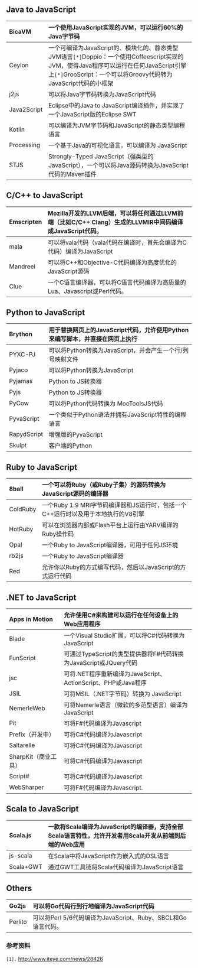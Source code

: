 ## Java to JavaScript ##

| BicaVM | 一个使用JavaScript实现的JVM，可以运行60%的Java字节码 |
|:-------|:---------------------------------------------------------------------|
| Ceylon | 一个可编译为JavaScript的、模块化的、静态类型JVM语言`[*]`Doppio：一个使用Coffeescript实现的JVM，使得Java程序可以运行在任何JavaScript引擎上`[*]`GrooScript：一个可以将Groovy代码转为JavaScript代码的小框架 |
| j2js | 可以将Java字节码转换为JavaScript代码 |
| Java2Script | Eclipse中的Java to JavaScript编译插件，并实现了一个JavaScript版的Eclipse SWT |
| Kotlin | 可以编译为JVM字节码和JavaScript的静态类型编程语言 |
| Processing | 一个基于Java的可视化语言，可以编译为 JavaScript |
| STJS | Strongly-Typed JavaScript（强类型的JavaScript），一个可以将Java源码转换为JavaScript代码的Maven插件 |

## C/C++ to JavaScript ##

| Emscripten | Mozilla开发的LLVM后端，可以将任何通过LLVM前端（比如C/C++ Clang）生成的LLVMIR中间码编译成JavaScript代码。 |
|:-----------|:----------------------------------------------------------------------------------------------------------------------------------------|
| mala | 可以将vala代码（vala代码在编译时，首先会编译为C代码）编译为JavaScript |
| Mandreel | 可以将C++和Objective-C代码编译为高度优化的JavaScript源码 |
| Clue | 一个C语言编译器，可以将C语言代码编译为高质量的Lua、Javascript或Perl代码。 |

## Python to JavaScript ##

| Brython | 用于替换网页上的JavaScript代码，允许使用Python来编写脚本，并直接在网页上执行 |
|:--------|:-----------------------------------------------------------------------------------------------------------|
| PYXC-PJ | 可以将Python转换为JavaScript，并会产生一个行/列号映射文件 |
| Pyjaco | 可以将Python转换为JavaScript |
| Pyjamas | Python to JS转换器 |
| Pyjs | Python to JS转换器 |
| PyCow | 可以将Python代码转换为 MooToolsJS代码 |
| PyvaScript | 一个类似于Python语法并拥有JavaScript特性的编程语言 |
| RapydScript | 增强版的PyvaScript |
| Skulpt | 客户端的Python |

## Ruby to JavaScript ##

| 8ball | 一个可以将Ruby（或Ruby子集）的源码转换为JavaScript源码的编译器 |
|:------|:-------------------------------------------------------------------------------------|
| ColdRuby | 一个Ruby 1.9 MRI字节码编译器和JS运行时，包括一个C++运行时以及用于本地执行的V8引擎 |
| HotRuby | 可以在浏览器内部或Flash平台上运行由YARV编译的Ruby操作码 |
| Opal | 一个Ruby to JavaScript编译器，可用于任何JS环境 |
| rb2js | 一个Ruby to JavaScript编译器 |
| Red | 允许你以Ruby的方式编写代码，然后以JavaScript的方式运行代码 |

## .NET to JavaScript ##

| Apps in Motion | 允许使用C#来构建可以运行在任何设备上的Web应用程序 |
|:---------------|:------------------------------------------------------------------------|
| Blade | 一个Visual Studio扩展，可以将C#代码转换为JavaScript |
| FunScript | 可通过TypeScript的类型提供器将F#代码转换为JavaScript或JQuery代码 |
| jsc | 可将.NET程序重新编译为JavaScript、ActionScript、PHP或Java程序 |
| JSIL | 可将MSIL（.NET字节码）转换为 JavaScript |
| NemerleWeb | 可将Nemerle语言（微软的多范型语言）编译为JavaScript |
| Pit | 可将F#代码编译为Javascript |
| Prefix（开发中） | 可将C#代码编译为Javascript |
| Saltarelle | 可将C#代码编译为Javascript |
| SharpKit（商业工具） | 可将C#代码编译为Javascript |
| Script# | 可将C#代码编译为Javascript |
| WebSharper | 可将F#代码编译为Javascript. |

## Scala to JavaScript ##

| Scala.js | 一款将Scala编译为JavaScript的编译器，支持全部Scala语言特性，允许开发者用Scala开发从前端到后端的Web应用 |
|:---------|:--------------------------------------------------------------------------------------------------------------------------------------------|
| js-scala | 在Scala中将JavaScript作为嵌入式的DSL语言 |
| Scala+GWT | 通过GWT工具链将Scala代码编译为JavaScript语言 |

## Others ##

| Go2js | 可以将Go代码行到行地编译为JavaScript代码 |
|:------|:-------------------------------------------------------|
| Perlito | 可以将Perl 5/6代码编译为JavaScript、Ruby、SBCL和Go语言代码。 |


### 参考资料 ###
`[1].` http://www.iteye.com/news/28426<br>